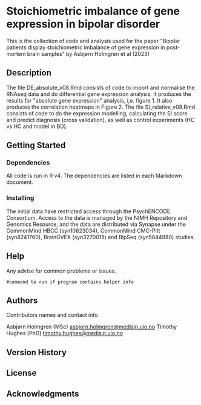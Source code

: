 # Stoichiometric imbalance of gene expression in bipolar disorder

This is the collection of code and analysis used for the paper 
"Bipolar patients display stoichiometric imbalance of gene expression in post-mortem brain samples" 
by Asbjørn Holmgren et al (2023)

## Description
The file DE_absolute_v08.Rmd consists of code to import and normalise the RNAseq data and do differential gene expression analysis. 
It produces the results for "absolute gene expression" analysis, i,e. figure 1. It also produces the correlation heatmaps in Figure 2.
The file SI_relative_v08.Rmd consists of code to do the expression modelling, calculating the SI score and predict diagnosis (cross validation), 
as well as control experiments (HC vs HC and model in BD). 


## Getting Started

### Dependencies

All code is run in R v4. The dependencies are listed in each Markdown document. 

### Installing

The initial data have restricted access through the PsychENCODE Consortium. Access to the data is managed by the NIMH Repository and Genomics Resource, 
and the data are distributed via Synapse under the CommonMind HBCC (syn10623034), CommonMind CMC-Pitt (syn8241760), 
BrainGVEX (syn3270015) and BipSeq (syn5844980) studies.


## Help

Any advise for common problems or issues.
```
#command to run if program contains helper info
```

## Authors

Contributors names and contact info

Asbjørn Holmgren (MSc)
asbjorn.holmgren@medisin.uio.no
Timothy Hughes (PhD)
timothy.hughes@medisin.uio.no

## Version History



## License


## Acknowledgments
